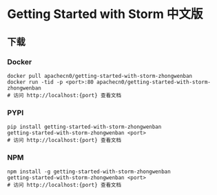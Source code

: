 # Getting Started with Storm 中文版

## 下载

### Docker

```
docker pull apachecn0/getting-started-with-storm-zhongwenban
docker run -tid -p <port>:80 apachecn0/getting-started-with-storm-zhongwenban
# 访问 http://localhost:{port} 查看文档
```

### PYPI

```
pip install getting-started-with-storm-zhongwenban
getting-started-with-storm-zhongwenban <port>
# 访问 http://localhost:{port} 查看文档
```

### NPM

```
npm install -g getting-started-with-storm-zhongwenban
getting-started-with-storm-zhongwenban <port>
# 访问 http://localhost:{port} 查看文档
```